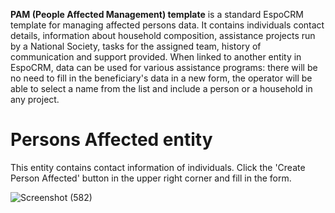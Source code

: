 **PAM (People Affected Management) template** 
is a standard EspoCRM template for managing affected persons data. It contains individuals contact details, information about household composition, assistance projects run by a National Society, tasks for the assigned team, history of communication and support provided. When linked to another entity in EspoCRM, data can be used for various assistance programs: there will be no need to fill in the beneficiary's data in a new form, the operator will be able to select a name from the list and include a person or a household in any project. 

# Persons Affected entity 
This entity contains contact information of individuals. Click the 'Create Person Affected' button in the upper right corner and fill in the form.

![Screenshot (582)](https://github.com/user-attachments/assets/07e9865c-f5d7-4251-84ca-ab54289c5eac)

